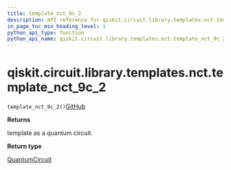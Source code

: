 ```yaml
---
title: template_nct_9c_2
description: API reference for qiskit.circuit.library.templates.nct.template_nct_9c_2
in_page_toc_min_heading_level: 1
python_api_type: function
python_api_name: qiskit.circuit.library.templates.nct.template_nct_9c_2
---
```


# qiskit.circuit.library.templates.nct.template\_nct\_9c\_2

<span id="qiskit.circuit.library.templates.nct.template_nct_9c_2" />

`template_nct_9c_2()`[GitHub](https://github.com/qiskit/qiskit/tree/stable/0.20/qiskit/circuit/library/templates/nct/template_nct_9c_2.py "view source code")

**Returns**

template as a quantum circuit.

**Return type**

[QuantumCircuit](qiskit.circuit.QuantumCircuit "qiskit.circuit.QuantumCircuit")

